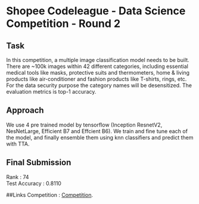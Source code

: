 # Shopee Codeleague - Data Science Competition - Round 2

## Task
In this competition, a multiple image classification model needs to be built. There are ~100k images within 42 different categories, including essential medical tools like masks, protective suits and thermometers, home & living products like air-conditioner and fashion products like T-shirts, rings, etc. For the data security purpose the category names will be desensitized. The evaluation metrics is top-1 accuracy.

## Approach
We use 4 pre trained model by tensorflow (Inception ResnetV2, NesNetLarge, Efficient B7 and Effcient B6). We train and fine tune each of the model, and finally ensemble them using knn classifiers and predict them with TTA.

## Final Submission
Rank : 74
<br /> 
Test Accuracy : 0.8110

##Links
Competition : [Competition](https://www.kaggle.com/c/shopee-product-detection-student/overview).
